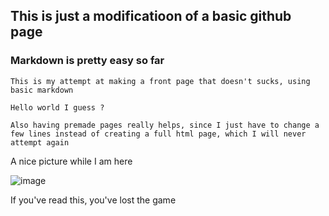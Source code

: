 ## This is just a modificatioon of a basic github page
### Markdown is pretty easy so far

````
This is my attempt at making a front page that doesn't sucks, using basic markdown

Hello world I guess ?

Also having premade pages really helps, since I just have to change a few lines instead of creating a full html page, which I will never attempt again
````

A nice picture while I am here

![image](https://user-images.githubusercontent.com/60614398/123559932-748b7300-d79f-11eb-864d-55415385f454.png)

If you've read this, you've lost the game
